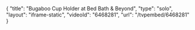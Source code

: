 {
    "title": "Bugaboo Cup Holder at Bed Bath & Beyond",
    "type": "solo",
    "layout": "iframe-static",
    "videoId": "6468281",
    "url": "\/tvpembed\/6468281"
}